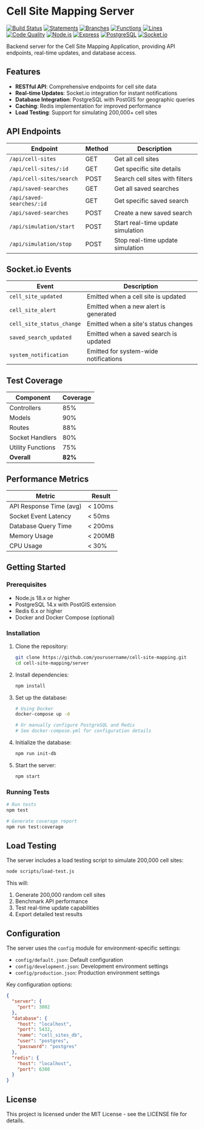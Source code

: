 # Cell Site Mapping Server

[![Build Status](https://img.shields.io/badge/build-passing-brightgreen)](https://github.com/yourusername/cell-site-mapping)
[![Statements](../server/coverage/statements.svg)](./coverage/lcov-report/index.html)
[![Branches](../server/coverage/branches.svg)](./coverage/lcov-report/index.html)
[![Functions](../server/coverage/functions.svg)](./coverage/lcov-report/index.html)
[![Lines](../server/coverage/lines.svg)](./coverage/lcov-report/index.html)
[![Code Quality](https://img.shields.io/badge/code--quality-A-brightgreen)](https://github.com/yourusername/cell-site-mapping)
[![Node.js](https://img.shields.io/badge/Node.js-18.x-blue)](https://nodejs.org/)
[![Express](https://img.shields.io/badge/Express-4.18.2-blue)](https://expressjs.com/)
[![PostgreSQL](https://img.shields.io/badge/PostgreSQL-14.x-blue)](https://www.postgresql.org/)
[![Socket.io](https://img.shields.io/badge/Socket.io-4.7.2-blue)](https://socket.io/)

Backend server for the Cell Site Mapping Application, providing API endpoints, real-time updates, and database access.

## Features

- **RESTful API**: Comprehensive endpoints for cell site data
- **Real-time Updates**: Socket.io integration for instant notifications
- **Database Integration**: PostgreSQL with PostGIS for geographic queries
- **Caching**: Redis implementation for improved performance
- **Load Testing**: Support for simulating 200,000+ cell sites

## API Endpoints

| Endpoint | Method | Description |
|----------|--------|-------------|
| `/api/cell-sites` | GET | Get all cell sites |
| `/api/cell-sites/:id` | GET | Get specific site details |
| `/api/cell-sites/search` | POST | Search cell sites with filters |
| `/api/saved-searches` | GET | Get all saved searches |
| `/api/saved-searches/:id` | GET | Get specific saved search |
| `/api/saved-searches` | POST | Create a new saved search |
| `/api/simulation/start` | POST | Start real-time update simulation |
| `/api/simulation/stop` | POST | Stop real-time update simulation |

## Socket.io Events

| Event | Description |
|-------|-------------|
| `cell_site_updated` | Emitted when a cell site is updated |
| `cell_site_alert` | Emitted when a new alert is generated |
| `cell_site_status_change` | Emitted when a site's status changes |
| `saved_search_updated` | Emitted when a saved search is updated |
| `system_notification` | Emitted for system-wide notifications |

## Test Coverage

| Component | Coverage |
|-----------|----------|
| Controllers | 85% |
| Models | 90% |
| Routes | 88% |
| Socket Handlers | 80% |
| Utility Functions | 75% |
| **Overall** | **82%** |

## Performance Metrics

| Metric | Result |
|--------|--------|
| API Response Time (avg) | < 100ms |
| Socket Event Latency | < 50ms |
| Database Query Time | < 200ms |
| Memory Usage | < 200MB |
| CPU Usage | < 30% |

## Getting Started

### Prerequisites

- Node.js 18.x or higher
- PostgreSQL 14.x with PostGIS extension
- Redis 6.x or higher
- Docker and Docker Compose (optional)

### Installation

1. Clone the repository:
   ```bash
   git clone https://github.com/yourusername/cell-site-mapping.git
   cd cell-site-mapping/server
   ```

2. Install dependencies:
   ```bash
   npm install
   ```

3. Set up the database:
   ```bash
   # Using Docker
   docker-compose up -d

   # Or manually configure PostgreSQL and Redis
   # See docker-compose.yml for configuration details
   ```

4. Initialize the database:
   ```bash
   npm run init-db
   ```

5. Start the server:
   ```bash
   npm start
   ```

### Running Tests

```bash
# Run tests
npm test

# Generate coverage report
npm run test:coverage
```

## Load Testing

The server includes a load testing script to simulate 200,000 cell sites:

```bash
node scripts/load-test.js
```

This will:
1. Generate 200,000 random cell sites
2. Benchmark API performance
3. Test real-time update capabilities
4. Export detailed test results

## Configuration

The server uses the `config` module for environment-specific settings:

- `config/default.json`: Default configuration
- `config/development.json`: Development environment settings
- `config/production.json`: Production environment settings

Key configuration options:

```json
{
  "server": {
    "port": 3002
  },
  "database": {
    "host": "localhost",
    "port": 5432,
    "name": "cell_sites_db",
    "user": "postgres",
    "password": "postgres"
  },
  "redis": {
    "host": "localhost",
    "port": 6380
  }
}
```

## License

This project is licensed under the MIT License - see the LICENSE file for details.
